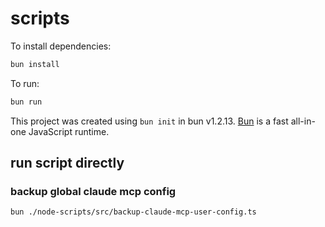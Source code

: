 # scripts

To install dependencies:

```bash
bun install
```

To run:

```bash
bun run 
```

This project was created using `bun init` in bun v1.2.13. [Bun](https://bun.sh) is a fast all-in-one JavaScript runtime.

## run script directly

### backup global claude mcp config
```bash
bun ./node-scripts/src/backup-claude-mcp-user-config.ts
```
